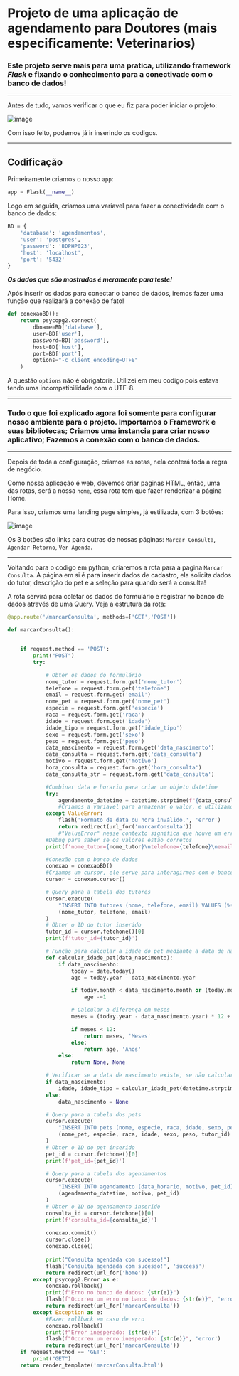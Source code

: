 # Projeto de uma aplicação de agendamento para Doutores (mais especificamente: Veterinarios)

### Este projeto serve mais para uma pratica, utilizando framework *Flask* e fixando o conhecimento para a conectivade com o banco de dados!
---
Antes de tudo, vamos verificar o que eu fiz para poder iniciar o projeto:

![image](https://github.com/user-attachments/assets/fc3b4daa-004c-4f7f-a95f-872523fcee06)


Com isso feito, podemos já ir inserindo os codigos.

---

## Codificação

Primeiramente criamos o nosso ` app `:

~~~python
app = Flask(__name__)
~~~

Logo em seguida, criamos uma variavel para fazer a conectividade com o banco de dados:

~~~python
BD = {
    'database': 'agendamentos',
    'user': 'postgres',
    'password': 'BDPHP023',
    'host': 'localhost',
    'port': '5432'
}
~~~

**_Os dados que são mostrados é meramente para teste!_**

Após inserir os dados para conectar o banco de dados, iremos fazer uma função que realizará a conexão de fato!

~~~python
def conexaoBD():
    return psycopg2.connect(
        dbname=BD['database'],
        user=BD['user'],
        password=BD['password'],
        host=BD['host'],
        port=BD['port'],
        options="-c client_encoding=UTF8"
    )
~~~

A questão ` options ` não é obrigatoria. Utilizei em meu codigo pois estava tendo uma incompatibilidade com o UTF-8.

---

### Tudo o que foi explicado agora foi somente para configurar nosso ambiente para o projeto. Importamos o Framework e suas bibliotecas; Criamos uma instancia para criar nosso aplicativo; Fazemos a conexão com o banco de dados.

---

Depois de toda a configuração, criamos as rotas, nela conterá toda a regra de negócio.

Como nossa aplicação é web, devemos criar paginas HTML, então, uma das rotas, será a nossa ` home `, essa rota tem que fazer renderizar a página Home. 

Para isso, criamos uma landing page simples, já estilizada, com 3 botões: 

![image](https://github.com/user-attachments/assets/94dd9baa-8d48-49d5-8705-97ffe9eacdfa)


Os 3 botões são links para outras de nossas páginas: ` Marcar Consulta `, ` Agendar Retorno `, ` Ver Agenda `.

--- 



Voltando para o codigo em python, criaremos a rota para a pagina ` Marcar Consulta `. A página em si é para inserir dados de cadastro, ela solicita dados do tutor, descrição do pet e a seleção para quando será a consulta!

A rota servirá para coletar os dados do formulário e registrar no banco de dados através de uma Query. Veja a estrutura da rota:

~~~python
@app.route('/marcarConsulta', methods=['GET','POST'])

def marcarConsulta():


    if request.method == 'POST':
        print("POST")
        try:

            # Obter os dados do formulário
            nome_tutor = request.form.get('nome_tutor')
            telefone = request.form.get('telefone')
            email = request.form.get('email')
            nome_pet = request.form.get('nome_pet')
            especie = request.form.get('especie')
            raca = request.form.get('raca')
            idade = request.form.get('idade')
            idade_tipo = request.form.get('idade_tipo')
            sexo = request.form.get('sexo')
            peso = request.form.get('peso')
            data_nascimento = request.form.get('data_nascimento')
            data_consulta = request.form.get('data_consulta')
            motivo = request.form.get('motivo')
            hora_consulta = request.form.get('hora_consulta')
            data_consulta_str = request.form.get('data_consulta')

            #Combinar data e horario para criar um objeto datetime
            try:
                agendamento_datetime = datetime.strptime(f"{data_consulta_str} {hora_consulta}", '%Y-%m-%d %H:%M')
                #Criamos a variavel para armazenar o valor, e utilizamos o "strptime" para converter a string para uma data, dentro do () passamos as variaveis que serão utilizadas para formatar a data e hora e a forma em que ela vai ser formatada
            except ValueError:
                flash('Formato de data ou hora inválido.', 'error')
                return redirect(url_for('marcarConsulta'))
                #"ValueError" nesse contexto significa que houve um erro ao formatar a data/hora
            #Debug para saber se os valores estão corretos
            print(f'nome_tutor={nome_tutor}\ntelefone={telefone}\nemail={email}\nnome_pet={nome_pet}\nespecie={especie}\nraca={raca}\nidade={idade}\nsexo={sexo}\npeso={peso}')

            #Conexão com o banco de dados
            conexao = conexaoBD()
            #Criamos um cursor, ele serve para interagirmos com o banco e fazer as querys
            cursor = conexao.cursor()

            # Query para a tabela dos tutores
            cursor.execute(
                "INSERT INTO tutores (nome, telefone, email) VALUES (%s, %s, %s) RETURNING id",
                (nome_tutor, telefone, email)
            )
            # Obter o ID do tutor inserido
            tutor_id = cursor.fetchone()[0]
            print(f'tutor_id={tutor_id}')

            # Função para calcular a idade do pet mediante a data de nascimento
            def calcular_idade_pet(data_nascimento):
                if data_nascimento:
                    today = date.today()
                    age = today.year - data_nascimento.year

                    if today.month < data_nascimento.month or (today.month == data_nascimento.month and today.day < data_nascimento.day):
                        age -=1

                    # Calcular a diferença em meses
                    meses = (today.year - data_nascimento.year) * 12 + (today.month - data_nascimento.month)

                    if meses < 12:
                        return meses, 'Meses'
                    else:
                        return age, 'Anos'
                else:
                    return None, None

            # Verificar se a data de nascimento existe, se não calcular a idade
            if data_nascimento:
                idade, idade_tipo = calcular_idade_pet(datetime.strptime(data_nascimento, '%Y-%m-%d').date())
            else:
                data_nascimento = None

            # Query para a tabela dos pets
            cursor.execute(
                "INSERT INTO pets (nome, especie, raca, idade, sexo, peso, tutor_id) VALUES (%s, %s, %s, %s, %s, %s, %s)",
                (nome_pet, especie, raca, idade, sexo, peso, tutor_id)
            )
            # Obter o ID do pet inserido
            pet_id = cursor.fetchone()[0]
            print(f'pet_id={pet_id}')

            # Query para a tabela dos agendamentos
            cursor.execute(
                "INSERT INTO agendamento (data_horario, motivo, pet_id) VALUES (%s, %s, %s) RETURNING id",
                (agendamento_datetime, motivo, pet_id)
            )
            # Obter o ID do agendamento inserido
            consulta_id = cursor.fetchone()[0]
            print(f'consulta_id={consulta_id}')
            
            conexao.commit()
            cursor.close()
            conexao.close()
            
            print("Consulta agendada com sucesso!")
            flash('Consulta agendada com sucesso!', 'success')
            return redirect(url_for('home'))
        except psycopg2.Error as e:
            conexao.rollback()
            print(f"Erro no banco de dados: {str(e)}")
            flash(f"Ocorreu um erro no banco de dados: {str(e)}", 'error')
            return redirect(url_for('marcarConsulta'))    
        except Exception as e:
            #Fazer rollback em caso de erro
            conexao.rollback()
            print(f"Error inesperado: {str(e)}")
            flash(f"Ocorreu um erro inesperado: {str(e)}", 'error')
            return redirect(url_for('marcarConsulta'))
    if request.method == 'GET':
        print("GET")
    return render_template('marcarConsulta.html')
~~~
